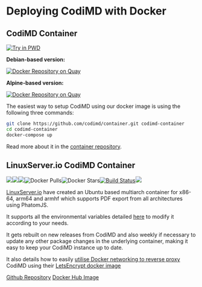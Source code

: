 Deploying CodiMD with Docker
===

## CodiMD Container

[![Try in PWD](https://cdn.rawgit.com/play-with-docker/stacks/cff22438/assets/images/button.png)](http://play-with-docker.com?stack=https://github.com/codimd/container/raw/master/docker-compose.yml&stack_name=codimd)


**Debian-based version:**

[![Docker Repository on Quay](https://quay.io/repository/codimd/server/status "Docker Repository on Quay")](https://quay.io/repository/codimd/server)


**Alpine-based version:**

[![Docker Repository on Quay](https://quay.io/repository/codimd/server/status "Docker Repository on Quay")](https://quay.io/repository/codimd/server)

The easiest way to setup CodiMD using our docker image is using the following three commands:

```sh
git clone https://github.com/codimd/container.git codimd-container
cd codimd-container
docker-compose up
```
Read more about it in the [container repository](https://github.com/codimd/container).

## LinuxServer.io CodiMD Container

[![](https://img.shields.io/discord/354974912613449730.svg?logo=discord&label=LSIO%20Discord&style=flat-square)](https://discord.gg/YWrKVTn)[![](https://images.microbadger.com/badges/version/linuxserver/codimd.svg)](https://microbadger.com/images/linuxserver/codimd "Get your own version badge on microbadger.com")[![](https://images.microbadger.com/badges/image/linuxserver/codimd.svg)](https://microbadger.com/images/linuxserver/codimd "Get your own version badge on microbadger.com")![Docker Pulls](https://img.shields.io/docker/pulls/linuxserver/codimd.svg)![Docker Stars](https://img.shields.io/docker/stars/linuxserver/codimd.svg)[![Build Status](https://ci.linuxserver.io/buildStatus/icon?job=Docker-Pipeline-Builders/docker-codimd/master)](https://ci.linuxserver.io/job/Docker-Pipeline-Builders/job/docker-codimd/job/master/)[![](https://lsio-ci.ams3.digitaloceanspaces.com/linuxserver/codimd/latest/badge.svg)](https://lsio-ci.ams3.digitaloceanspaces.com/linuxserver/codimd/latest/index.html)

[LinuxServer.io](https://linuxserver.io) have created an Ubuntu based multiarch container for x86-64, arm64 and armhf which supports PDF export from all architectures using PhatomJS. 

It supports all the environmental variables detailed [here](https://github.com/codimd/server/blob/master/docs/configuration-env-vars.md) to modify it according to your needs.

It gets rebuilt on new releases from CodiMD and also weekly if necessary to update any other package changes in the underlying container, making it easy to keep your CodiMD instance up to date.

It also details how to easily [utilise Docker networking to reverse proxy](https://github.com/linuxserver/docker-codimd/#application-setup) CodiMD using their [LetsEncrypt docker image](https://github.com/linuxserver/docker-letsencrypt)

[Github Repository](https://github.com/linuxserver/docker-codimd/)
[Docker Hub Image](https://hub.docker.com/r/linuxserver/codimd)
